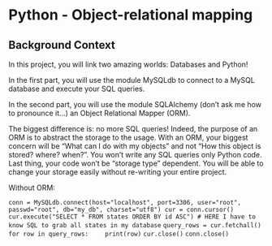 # Python - Object-relational mapping

## Background Context
In this project, you will link two amazing worlds: Databases and Python!

In the first part, you will use the module MySQLdb to connect to a MySQL database and execute your SQL queries.

In the second part, you will use the module SQLAlchemy (don’t ask me how to pronounce it…) an Object Relational Mapper (ORM).

The biggest difference is: no more SQL queries! Indeed, the purpose of an ORM is to abstract the storage to the usage. With an ORM, your biggest concern will be “What can I do with my objects” and not “How this object is stored? where? when?”. You won’t write any SQL queries only Python code. Last thing, your code won’t be “storage type” dependent. You will be able to change your storage easily without re-writing your entire project.

Without ORM:

`conn = MySQLdb.connect(host="localhost", port=3306, user="root", passwd="root", db="my_db", charset="utf8") cur = conn.cursor()`
`cur.execute("SELECT * FROM states ORDER BY id ASC") # HERE I have to know SQL to grab all states in my database`
`query_rows = cur.fetchall()`
`for row in query_rows:`
`    print(row)`
`cur.close()`
`conn.close()`